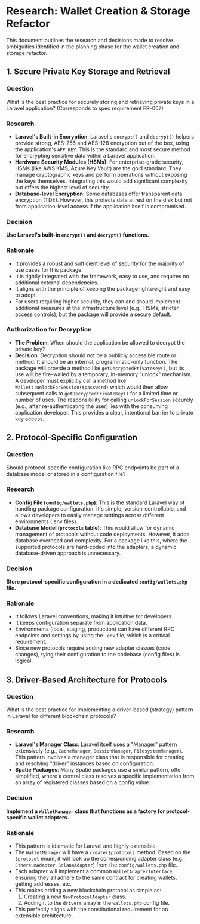 # Research: Wallet Creation & Storage Refactor

This document outlines the research and decisions made to resolve ambiguities identified in the planning phase for the wallet creation and storage refactor.

## 1. Secure Private Key Storage and Retrieval

### Question
What is the best practice for securely storing and retrieving private keys in a Laravel application? (Corresponds to spec requirement FR-007)

### Research
- **Laravel's Built-in Encryption**: Laravel's `encrypt()` and `decrypt()` helpers provide strong, AES-256 and AES-128 encryption out of the box, using the application's `APP_KEY`. This is the standard and most secure method for encrypting sensitive data within a Laravel application.
- **Hardware Security Modules (HSMs)**: For enterprise-grade security, HSMs (like AWS KMS, Azure Key Vault) are the gold standard. They manage cryptographic keys and perform operations without exposing the keys themselves. Integrating this would add significant complexity but offers the highest level of security.
- **Database-level Encryption**: Some databases offer transparent data encryption (TDE). However, this protects data at rest on the disk but not from application-level access if the application itself is compromised.

### Decision
**Use Laravel's built-in `encrypt()` and `decrypt()` functions.**

### Rationale
- It provides a robust and sufficient level of security for the majority of use cases for this package.
- It is tightly integrated with the framework, easy to use, and requires no additional external dependencies.
- It aligns with the principle of keeping the package lightweight and easy to adopt.
- For users requiring higher security, they can and should implement additional measures at the infrastructure level (e.g., HSMs, stricter access controls), but the package will provide a secure default.

### Authorization for Decryption
- **The Problem**: When should the application be allowed to decrypt the private key?
- **Decision**: Decryption should not be a publicly accessible route or method. It should be an internal, programmatic-only function. The package will provide a method like `getDecryptedPrivateKey()`, but its use will be fire-walled by a temporary, in-memory "unlock" mechanism. A developer must explicitly call a method like `Wallet::unlockForSession($password)` which would then allow subsequent calls to `getDecryptedPrivateKey()` for a limited time or number of uses. The responsibility for calling `unlockForSession` securely (e.g., after re-authenticating the user) lies with the consuming application developer. This provides a clear, intentional barrier to private key access.

## 2. Protocol-Specific Configuration

### Question
Should protocol-specific configuration like RPC endpoints be part of a database model or stored in a configuration file?

### Research
- **Config File (`config/wallets.php`)**: This is the standard Laravel way of handling package configuration. It's simple, version-controllable, and allows developers to easily manage settings across different environments (.env files).
- **Database Model (`protocols` table)**: This would allow for dynamic management of protocols without code deployments. However, it adds database overhead and complexity. For a package like this, where the supported protocols are hard-coded into the adapters, a dynamic database-driven approach is unnecessary.

### Decision
**Store protocol-specific configuration in a dedicated `config/wallets.php` file.**

### Rationale
- It follows Laravel conventions, making it intuitive for developers.
- It keeps configuration separate from application data.
- Environments (local, staging, production) can have different RPC endpoints and settings by using the `.env` file, which is a critical requirement.
- Since new protocols require adding new adapter classes (code changes), tying their configuration to the codebase (config files) is logical.

## 3. Driver-Based Architecture for Protocols

### Question
What is the best practice for implementing a driver-based (strategy) pattern in Laravel for different blockchain protocols?

### Research
- **Laravel's Manager Class**: Laravel itself uses a "Manager" pattern extensively (e.g., `CacheManager`, `SessionManager`, `FilesystemManager`). This pattern involves a manager class that is responsible for creating and resolving "driver" instances based on configuration.
- **Spatie Packages**: Many Spatie packages use a similar pattern, often simplified, where a central class resolves a specific implementation from an array of registered classes based on a config value.

### Decision
**Implement a `WalletManager` class that functions as a factory for protocol-specific wallet adapters.**

### Rationale
- This pattern is idiomatic for Laravel and highly extensible.
- The `WalletManager` will have a `create($protocol)` method. Based on the `$protocol` enum, it will look up the corresponding adapter class (e.g., `EthereumAdapter`, `SolanaAdapter`) from the `config/wallets.php` file.
- Each adapter will implement a common `WalletAdapterInterface`, ensuring they all adhere to the same contract for creating wallets, getting addresses, etc.
- This makes adding a new blockchain protocol as simple as:
    1. Creating a new `NewProtocolAdapter` class.
    2. Adding it to the `drivers` array in the `wallets.php` config file.
- This perfectly aligns with the constitutional requirement for an extensible architecture.
